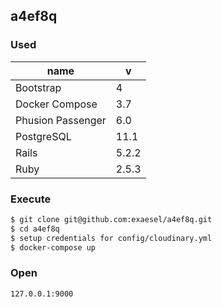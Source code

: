 ## a4ef8q
### Used
| name | v |
| ---- | - |
| Bootstrap | 4 |
| Docker Compose | 3.7 |
| Phusion Passenger | 6.0 |
| PostgreSQL | 11.1 |
| Rails | 5.2.2 |
| Ruby | 2.5.3 |
### Execute
```sh
$ git clone git@github.com:exaesel/a4ef8q.git
$ cd a4ef8q
$ setup credentials for config/cloudinary.yml
$ docker-compose up
```
### Open
```sh
127.0.0.1:9000
```

